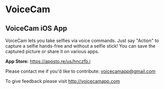 # VoiceCam
## VoiceCam iOS App

VoiceCam lets you take selfies via voice commands. Just say "Action" to 
capture a selfie hands-free and without a selfie stick! You can save the 
captured picture or share it on various apps.
 
**App Store:** https://appsto.re/us/hnczfb.i

Please contact me if you'd like to contribute: voicecamapp@gmail.com

To give feedback please visit http://voicecamapp.com



